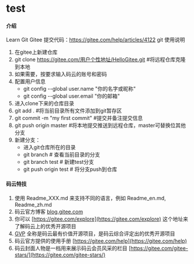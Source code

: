 # test

#### 介绍

Learn Git
Gitee 提交代码：https://gitee.com/help/articles/4122
git 使用说明
1. 在gitee上新建仓库
2. git clone https://gitee.com/用户个性地址/HelloGitee.git #将远程仓库克隆到本地
3. 如果需要，按要求输入码云的账号和密码
4. 配置用户信息
   - git config --global user.name "你的名字或昵称"
   - git config --global user.email "你的邮箱"
5. 进入clone下来的仓库目录
6. git add . #将当前目录所有文件添加到git暂存区
7. git commit -m "my first commit" #提交并备注提交信息
8. git push origin master #将本地提交推送到远程仓库，master可替换位其他分支
9. 新建分支：
    - 进入git仓库所在的目录
    - git branch # 查看当前目录的分支
    - git branch test # 新建test分支
    - git push origin test # 将分支push到仓库

#### 码云特技

1.  使用 Readme\_XXX.md 来支持不同的语言，例如 Readme\_en.md, Readme\_zh.md
2.  码云官方博客 [blog.gitee.com](https://blog.gitee.com)
3.  你可以 [https://gitee.com/explore](https://gitee.com/explore) 这个地址来了解码云上的优秀开源项目
4.  [GVP](https://gitee.com/gvp) 全称是码云最有价值开源项目，是码云综合评定出的优秀开源项目
5.  码云官方提供的使用手册 [https://gitee.com/help](https://gitee.com/help)
6.  码云封面人物是一档用来展示码云会员风采的栏目 [https://gitee.com/gitee-stars/](https://gitee.com/gitee-stars/)
